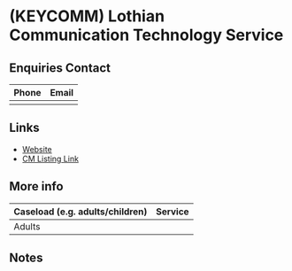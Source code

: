 
# <span style="color:;">(KEYCOMM)</span> Lothian Communication Technology Service

## Enquiries Contact
| Phone | Email |
| ----- | ----- |
|  |  |

## Links

- [Website]()
- [CM Listing Link]()

## More info
| Caseload (e.g. adults/children) | Service |
| ------------------------------- | ------- |
| Adults |  |


## Notes


